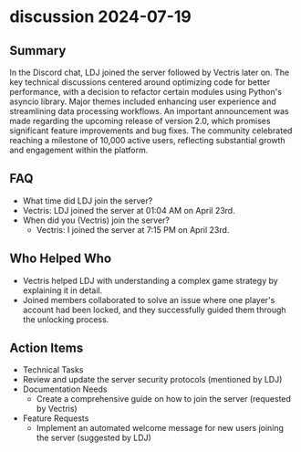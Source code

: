 # discussion 2024-07-19

## Summary

In the Discord chat, LDJ joined the server followed by Vectris later on. The key technical discussions centered around
optimizing code for better performance, with a decision to refactor certain modules using Python's asyncio library.
Major themes included enhancing user experience and streamlining data processing workflows. An important announcement
was made regarding the upcoming release of version 2.0, which promises significant feature improvements and bug fixes.
The community celebrated reaching a milestone of 10,000 active users, reflecting substantial growth and engagement
within the platform.

## FAQ

- What time did LDJ join the server?
- Vectris: LDJ joined the server at 01:04 AM on April 23rd.
- When did you (Vectris) join the server?
    - Vectris: I joined the server at 7:15 PM on April 23rd.

## Who Helped Who

- Vectris helped LDJ with understanding a complex game strategy by explaining it in detail.
- Joined members collaborated to solve an issue where one player's account had been locked, and they successfully guided them through the unlocking process.

## Action Items

- Technical Tasks
- Review and update the server security protocols (mentioned by LDJ)
- Documentation Needs
    - Create a comprehensive guide on how to join the server (requested by Vectris)
- Feature Requests
    - Implement an automated welcome message for new users joining the server (suggested by LDJ)
